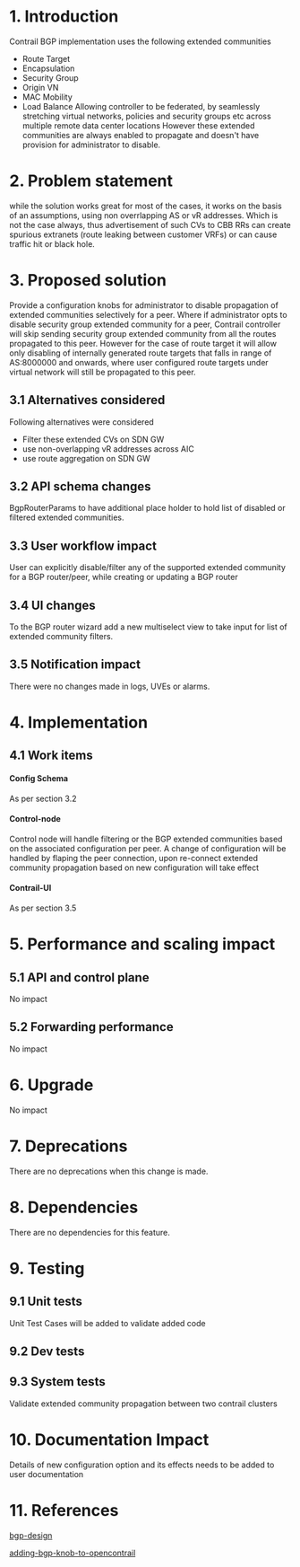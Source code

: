 # 1. Introduction
Contrail BGP implementation uses the following extended communities
  - Route Target
  - Encapsulation
  - Security Group
  - Origin VN
  - MAC Mobility
  - Load Balance
Allowing controller to be federated, by seamlessly stretching virtual networks,
policies and security groups etc across multiple remote data center locations
However these extended communities are always enabled to propagate and doesn't
have provision for administrator to disable.

# 2. Problem statement
while the solution works great for most of the cases, it works on the basis of
an assumptions, using non overrlapping AS or vR addresses.
Which is not the case always, thus advertisement of such CVs to CBB RRs can
create spurious extranets (route leaking between customer VRFs) or can cause
traffic hit or black hole.

# 3. Proposed solution
Provide a configuration knobs for administrator to disable propagation of
extended communities selectively for a peer.
Where if administrator opts to disable security group extended community for a
peer, Contrail controller will skip sending security group extended community
from all the routes propagated to this peer.
However for the case of route target it will allow only disabling of internally
generated route targets that falls in range of AS:8000000 and onwards, where
user configured route targets under virtual network will still be propagated to
this peer.

## 3.1 Alternatives considered
Following alternatives were considered
 - Filter these extended CVs on SDN GW
 - use non-overlapping vR addresses across AIC
 - use route aggregation on SDN GW

## 3.2 API schema changes
BgpRouterParams to have additional place holder to hold list of disabled or
filtered extended communities.

## 3.3 User workflow impact
User can explicitly disable/filter any of the supported extended community for
a BGP router/peer, while creating or updating a BGP router

## 3.4 UI changes
To the BGP router wizard add a new multiselect view to take input for list of
extended community filters.

## 3.5 Notification impact
There were no changes made in logs, UVEs or alarms.

# 4. Implementation
## 4.1 Work items
#### Config Schema
As per section 3.2

#### Control-node
Control node will handle filtering or the BGP extended communities based on the
associated configuration per peer.
A change of configuration will be handled by flaping the peer connection, upon
re-connect extended community propagation based on new configuration will take
effect

#### Contrail-UI
As per section 3.5

# 5. Performance and scaling impact
## 5.1 API and control plane
No impact

## 5.2 Forwarding performance
No impact

# 6. Upgrade
No impact

# 7. Deprecations
There are no deprecations when this change is made.

# 8. Dependencies
There are no dependencies for this feature.

# 9. Testing
## 9.1 Unit tests
Unit Test Cases will be added to validate added code

## 9.2 Dev tests
## 9.3 System tests
Validate extended community propagation between two contrail clusters

# 10. Documentation Impact
Details of new configuration option and its effects needs to be added to user
documentation

# 11. References

[bgp-design](http://juniper.github.io/contrail-vnc/bgp_design.html)

[adding-bgp-knob-to-opencontrail](http://www.opencontrail.org/adding-bgp-knob-to-opencontrail/)
